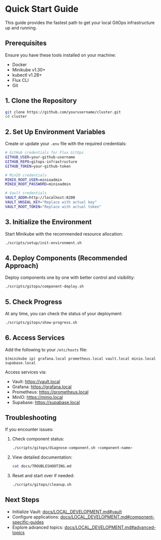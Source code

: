 # Quick Start Guide

This guide provides the fastest path to get your local GitOps infrastructure up and running.

## Prerequisites

Ensure you have these tools installed on your machine:
- Docker
- Minikube v1.30+
- kubectl v1.28+
- Flux CLI
- Git

## 1. Clone the Repository

```bash
git clone https://github.com/yourusername/cluster.git
cd cluster
```

## 2. Set Up Environment Variables

Create or update your `.env` file with the required credentials:

```bash
# GitHub credentials for Flux GitOps
GITHUB_USER=your-github-username
GITHUB_REPO=gitops-infrastructure
GITHUB_TOKEN=your-github-token

# MinIO credentials
MINIO_ROOT_USER=minioadmin
MINIO_ROOT_PASSWORD=minioadmin

# Vault credentials
VAULT_ADDR=http://localhost:8200
VAULT_UNSEAL_KEY="Replace with actual key"
VAULT_ROOT_TOKEN="Replace with actual token"
```

## 3. Initialize the Environment

Start Minikube with the recommended resource allocation:

```bash
./scripts/setup/init-environment.sh
```

## 4. Deploy Components (Recommended Approach)

Deploy components one by one with better control and visibility:

```bash
./scripts/gitops/component-deploy.sh
```

## 5. Check Progress

At any time, you can check the status of your deployment:

```bash
./scripts/gitops/show-progress.sh
```

## 6. Access Services

Add the following to your `/etc/hosts` file:

```
$(minikube ip) grafana.local prometheus.local vault.local minio.local supabase.local
```

Access services via:
- Vault: https://vault.local
- Grafana: https://grafana.local
- Prometheus: https://prometheus.local
- MinIO: https://minio.local
- Supabase: https://supabase.local

## Troubleshooting

If you encounter issues:

1. Check component status:
   ```bash
   ./scripts/gitops/diagnose-component.sh <component-name>
   ```

2. View detailed documentation:
   ```bash
   cat docs/TROUBLESHOOTING.md
   ```

3. Reset and start over if needed:
   ```bash
   ./scripts/gitops/cleanup.sh
   ```

## Next Steps

- Initialize Vault: [docs/LOCAL_DEVELOPMENT.md#vault](docs/LOCAL_DEVELOPMENT.md#vault)
- Configure applications: [docs/LOCAL_DEVELOPMENT.md#component-specific-guides](docs/LOCAL_DEVELOPMENT.md#component-specific-guides)
- Explore advanced topics: [docs/LOCAL_DEVELOPMENT.md#advanced-topics](docs/LOCAL_DEVELOPMENT.md#advanced-topics) 